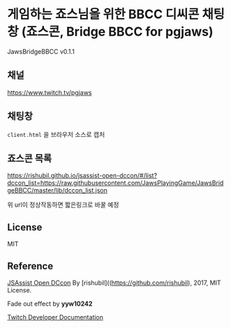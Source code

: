 # 게임하는 죠스님을 위한 BBCC 디씨콘 채팅창 (죠스콘, Bridge BBCC for pgjaws)
JawsBridgeBBCC v0.1.1

## 채널

https://www.twitch.tv/pgjaws

## 채팅창
`client.html`
을 브라우저 소스로 캡처

## 죠스콘 목록
https://rishubil.github.io/jsassist-open-dccon/#/list?dccon_list=https://raw.githubusercontent.com/JawsPlayingGame/JawsBridgeBBCC/master/lib/dccon_list.json

위 url이 정상작동하면 짧은링크로 바꿀 예정

## License
MIT

## Reference
[JSAssist Open DCcon](https://github.com/rishubil/jsassist-open-dccon)
By [rishubil]((https://github.com/rishubil), 2017, MIT License.

Fade out effect by **yyw10242**

[Twitch Developer Documentation](https://dev.twitch.tv/docs)